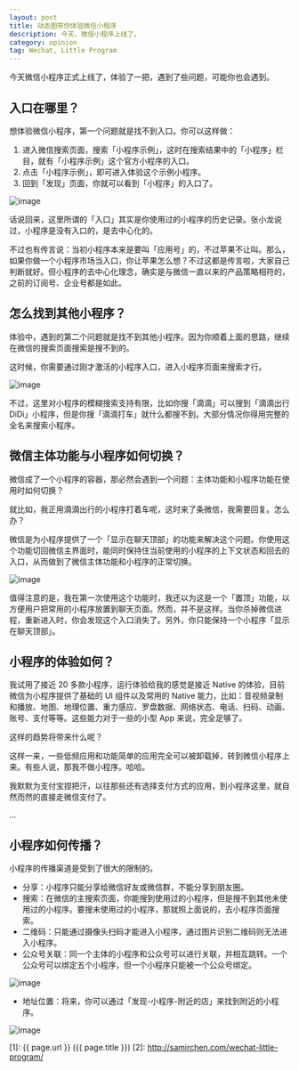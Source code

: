 ```yaml
---
layout: post
title: 动态图带你体验微信小程序
description: 今天，微信小程序上线了。
category: opinion
tag: Wechat, Little Program
---
```


今天微信小程序正式上线了，体验了一把，遇到了些问题，可能你也会遇到。

## 入口在哪里？

想体验微信小程序，第一个问题就是找不到入口。你可以这样做：

1. 进入微信搜索页面，搜索「小程序示例」，这时在搜索结果中的「小程序」栏目，就有「小程序示例」这个官方小程序的入口。
2. 点击「小程序示例」，即可进入体验这个示例小程序。
3. 回到「发现」页面，你就可以看到「小程序」的入口了。

![image](../../images/wechat-little-program/little-program-entrance.gif)

话说回来，这里所谓的「入口」其实是你使用过的小程序的历史记录。张小龙说过，小程序是没有入口的，是去中心化的。

不过也有传言说：当初小程序本来是要叫「应用号」的，不过苹果不让叫。那么，如果你做一个小程序市场当入口，你让苹果怎么想？不过这都是传言啦，大家自己判断就好。但小程序的去中心化理念，确实是与微信一直以来的产品策略相符的，之前的订阅号、企业号都是如此。


## 怎么找到其他小程序？

体验中，遇到的第二个问题就是找不到其他小程序。因为你顺着上面的思路，继续在微信的搜索页面搜索是搜不到的。

这时候，你需要通过刚才激活的小程序入口，进入小程序页面来搜索才行。

![image](../../images/wechat-little-program/search-little-program.gif)

不过，这里对小程序的模糊搜索支持有限，比如你搜「滴滴」可以搜到「滴滴出行DiDi」小程序，但是你搜「滴滴打车」就什么都搜不到。大部分情况你得用完整的全名来搜索小程序。


## 微信主体功能与小程序如何切换？

微信成了一个小程序的容器，那必然会遇到一个问题：主体功能和小程序功能在使用时如何切换？

就比如，我正用滴滴出行的小程序打着车呢，这时来了条微信，我需要回复。怎么办？

微信是为小程序提供了一个「显示在聊天顶部」的功能来解决这个问题。你使用这个功能切回微信主界面时，能同时保持住当前使用的小程序的上下文状态和回去的入口，从而做到了微信主体功能和小程序的正常切换。

![image](../../images/wechat-little-program/add-to-top.gif)


值得注意的是，我在第一次使用这个功能时，我还以为这是一个「置顶」功能，以方便用户把常用的小程序放置到聊天页面。然而，并不是这样。当你杀掉微信进程，重新进入时，你会发现这个入口消失了。另外，你只能保持一个小程序「显示在聊天顶部」。



## 小程序的体验如何？

我试用了接近 20 多款小程序，运行体验给我的感觉是接近 Native 的体验，目前微信为小程序提供了基础的 UI 组件以及常用的 Native 能力，比如：音视频录制和播放、地图、地理位置、重力感应、罗盘数据、网络状态、电话、扫码、动画、账号、支付等等。这些能力对于一些的小型 App 来说，完全足够了。

这样的趋势将带来什么呢？

这样一来，一些低频应用和功能简单的应用完全可以被卸载掉，转到微信小程序上来。有些人说，那我不做小程序。哈哈。

我默默为支付宝捏把汗，以往那些还有选择支付方式的应用，到小程序这里，就自然而然的直接走微信支付了。

...


## 小程序如何传播？

小程序的传播渠道是受到了很大的限制的。

- 分享：小程序只能分享给微信好友或微信群，不能分享到朋友圈。
- 搜索：在微信的主搜索页面，你能搜到使用过的小程序，但是搜不到其他未使用过的小程序。要搜未使用过的小程序，那就照上面说的，去小程序页面搜索。
- 二维码：只能通过摄像头扫码才能进入小程序，通过图片识别二维码则无法进入小程序。
- 公众号关联：同一个主体的小程序和公众号可以进行关联，并相互跳转。一个公众号可以绑定五个小程序，但一个小程序只能被一个公众号绑定。

![image](../../images/wechat-little-program/bind.jpg)

- 地址位置：将来，你可以通过「发现-小程序-附近的店」来找到附近的小程序。

![image](../../images/wechat-little-program/location.jpg)






[SamirChen]: http://www.samirchen.com "SamirChen"
[1]: {{ page.url }} ({{ page.title }})
[2]: http://samirchen.com/wechat-little-program/
